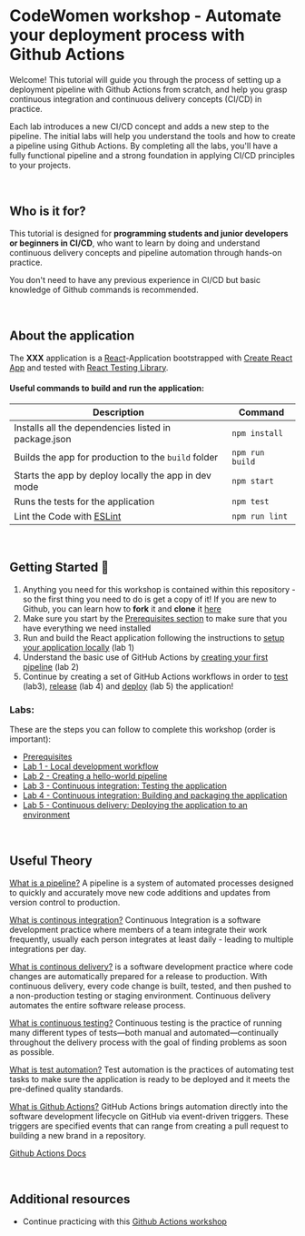 # CodeWomen workshop - Automate your deployment process with Github Actions

Welcome! This tutorial will guide you through the process of setting up a deployment pipeline with Github Actions from scratch, and help you grasp continuous integration and continuous delivery concepts (CI/CD) in practice.

Each lab introduces a new CI/CD concept and adds a new step to the pipeline. The initial labs will help you understand the tools and how to create a pipeline using Github Actions. By completing all the labs, you'll have a fully functional pipeline and a strong foundation in applying CI/CD principles to your projects.

&nbsp; &nbsp; 

## Who is it for?

This tutorial is designed for **programming students and junior developers or beginners in CI/CD**, who want to learn by doing and understand continuous delivery concepts and pipeline automation through hands-on practice.    

You don't need to have any previous experience in CI/CD but basic knowledge of Github commands is recommended.

&nbsp; &nbsp; 

## About the application

The **XXX** application is a [React](https://reactjs.org/)-Application bootstrapped with [Create React App](https://github.com/facebook/create-react-app) and tested with [React Testing Library](https://testing-library.com/docs/react-testing-library/intro/).

#### Useful commands to build and run the application:

| Description                                               | Command         |
| --------------------------------------------------------- | --------------- |
| Installs all the dependencies listed in package.json      | `npm install`   |
| Builds the app for production to the `build` folder       | `npm run build` |
| Starts the app by deploy locally the app in dev mode      | `npm start`     |
| Runs the tests for the application                        | `npm test`      |
| Lint the Code with [ESLint](https://eslint.org/)          | `npm run lint`  |


&nbsp; &nbsp;   

## Getting Started 🚀

1. Anything you need for this workshop is contained within this repository - so the first thing you need to do is get a copy of it! If you are new to Github, you can learn how to **fork** it and **clone** it [here](https://docs.github.com/en/get-started/quickstart/fork-a-repo#forking-a-repository)
2. Make sure you start by the [Prerequisites section](docs/00-prerequisites.md) to make sure that you have everything we need installed
3. Run and build the React application following the instructions to [setup your application locally](docs/01-local-development.md) (lab 1)
4. Understand the basic use of GitHub Actions by [creating your first pipeline](docs/02-creating-your-first-github-workflow.md) (lab 2)
5. Continue by creating a set of GitHub Actions workflows in order to [test](docs/03-adding-test-to-the-pipeline.md) (lab3), [release](docs/04-building-and-packaging-the-application.md) (lab 4) and [deploy](docs/05-deploying-to-an-environment.md) (lab 5) the application!


### Labs: 
These are the steps you can follow to complete this workshop (order is important):

- [Prerequisites](docs/00-prerequisites.md)
- [Lab 1 - Local development workflow](docs/01-local-development.md)
- [Lab 2 - Creating a hello-world pipeline](docs/02-creating-your-first-github-workflow.md)
- [Lab 3 - Continuous integration: Testing the application](docs/03-adding-test-to-the-pipeline.md)
- [Lab 4 - Continuous integration: Building and packaging the application](docs/04-building-and-packaging-the-application.md)
- [Lab 5 - Continuous delivery: Deploying the application to an environment](docs/05-deploying-to-an-environment.md)


&nbsp; &nbsp; 

## Useful Theory

[What is a pipeline?](https://www.atlassian.com/devops/devops-tools/devops-pipeline#:~:text=A%20DevOps%20pipeline%20is%20a,code%20to%20a%20production%20environment.)
A pipeline is a system of automated processes designed to quickly and accurately move new code additions and updates from version control to production.

[What is continous integration?](https://martinfowler.com/articles/continuousIntegration.html#:~:text=Continuous%20Integration%20is%20a%20software,to%20multiple%20integrations%20per%20day.)
Continuous Integration is a software development practice where members of a team integrate their work frequently, usually each person integrates at least daily - leading to multiple integrations per day.

[What is continous delivery?](https://aws.amazon.com/devops/continuous-delivery/?nc1=h_ls)
is a software development practice where code changes are automatically prepared for a release to production.
With continuous delivery, every code change is built, tested, and then pushed to a non-production testing or staging environment.
Continuous delivery automates the entire software release process.

[What is continuous testing?](https://continuousdelivery.com/foundations/test-automation/)
Continuous testing is the practice of running many different types of tests—both manual and automated—continually throughout the delivery process with the goal of finding problems as soon as possible.

[What is test automation?](https://www.atlassian.com/devops/devops-tools/test-automation)
Test automation is the practices of automating test tasks to make sure the application is ready to be deployed and it meets the pre-defined quality standards.

[What is Github Actions?](https://resources.github.com/downloads/What-is-GitHub.Actions_.Benefits-and-examples.pdf)
GitHub Actions brings automation directly into the software development lifecycle on GitHub via event-driven triggers. These
triggers are specified events that can range from creating a pull request to building a new brand in a repository.

[Github Actions Docs](https://docs.github.com/en/actions/learn-github-actions/understanding-github-actions?learn=getting_started)


&nbsp; &nbsp; 

## Additional resources

- Continue practicing with this [Github Actions workshop](https://github.com/actions-workshop/actions-workshop)
